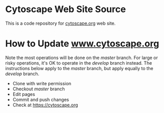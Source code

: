 # Cytoscape Web Site Source

This is a code repository for [cytoscape.org](http://www.cytoscape.org/ "Cytoscape Web Site") web site.

# How to Update www.cytoscape.org

Note the most operations will be done on the *master* branch. For large or risky operations, it's OK to operate in the *develop* branch instead. The instructions below apply to the *master* branch, but apply equally to the *develop* branch.

 * Clone with write permission
 * Checkout *master* branch
 * Edit pages
 * Commit and push changes
 * Check at https://cytoscape.org

